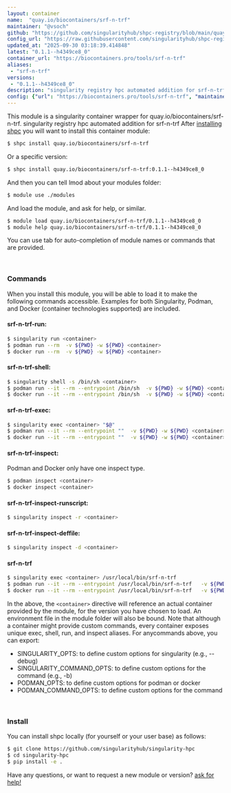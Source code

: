 ```yaml
---
layout: container
name:  "quay.io/biocontainers/srf-n-trf"
maintainer: "@vsoch"
github: "https://github.com/singularityhub/shpc-registry/blob/main/quay.io/biocontainers/srf-n-trf/container.yaml"
config_url: "https://raw.githubusercontent.com/singularityhub/shpc-registry/main/quay.io/biocontainers/srf-n-trf/container.yaml"
updated_at: "2025-09-30 03:18:39.414848"
latest: "0.1.1--h4349ce8_0"
container_url: "https://biocontainers.pro/tools/srf-n-trf"
aliases:
 - "srf-n-trf"
versions:
 - "0.1.1--h4349ce8_0"
description: "singularity registry hpc automated addition for srf-n-trf"
config: {"url": "https://biocontainers.pro/tools/srf-n-trf", "maintainer": "@vsoch", "description": "singularity registry hpc automated addition for srf-n-trf", "latest": {"0.1.1--h4349ce8_0": "sha256:dd242691f5c1899f4efa24a7fea54bcec70a3d26767b523c88db29cd94db07ad"}, "tags": {"0.1.1--h4349ce8_0": "sha256:dd242691f5c1899f4efa24a7fea54bcec70a3d26767b523c88db29cd94db07ad"}, "docker": "quay.io/biocontainers/srf-n-trf", "aliases": {"srf-n-trf": "/usr/local/bin/srf-n-trf"}}
---
```


This module is a singularity container wrapper for quay.io/biocontainers/srf-n-trf.
singularity registry hpc automated addition for srf-n-trf
After [installing shpc](#install) you will want to install this container module:


```bash
$ shpc install quay.io/biocontainers/srf-n-trf
```

Or a specific version:

```bash
$ shpc install quay.io/biocontainers/srf-n-trf:0.1.1--h4349ce8_0
```

And then you can tell lmod about your modules folder:

```bash
$ module use ./modules
```

And load the module, and ask for help, or similar.

```bash
$ module load quay.io/biocontainers/srf-n-trf/0.1.1--h4349ce8_0
$ module help quay.io/biocontainers/srf-n-trf/0.1.1--h4349ce8_0
```

You can use tab for auto-completion of module names or commands that are provided.

<br>

### Commands

When you install this module, you will be able to load it to make the following commands accessible.
Examples for both Singularity, Podman, and Docker (container technologies supported) are included.

#### srf-n-trf-run:

```bash
$ singularity run <container>
$ podman run --rm  -v ${PWD} -w ${PWD} <container>
$ docker run --rm  -v ${PWD} -w ${PWD} <container>
```

#### srf-n-trf-shell:

```bash
$ singularity shell -s /bin/sh <container>
$ podman run --it --rm --entrypoint /bin/sh  -v ${PWD} -w ${PWD} <container>
$ docker run --it --rm --entrypoint /bin/sh  -v ${PWD} -w ${PWD} <container>
```

#### srf-n-trf-exec:

```bash
$ singularity exec <container> "$@"
$ podman run --it --rm --entrypoint ""  -v ${PWD} -w ${PWD} <container> "$@"
$ docker run --it --rm --entrypoint ""  -v ${PWD} -w ${PWD} <container> "$@"
```

#### srf-n-trf-inspect:

Podman and Docker only have one inspect type.

```bash
$ podman inspect <container>
$ docker inspect <container>
```

#### srf-n-trf-inspect-runscript:

```bash
$ singularity inspect -r <container>
```

#### srf-n-trf-inspect-deffile:

```bash
$ singularity inspect -d <container>
```


#### srf-n-trf

```bash
$ singularity exec <container> /usr/local/bin/srf-n-trf
$ podman run --it --rm --entrypoint /usr/local/bin/srf-n-trf   -v ${PWD} -w ${PWD} <container> -c " $@"
$ docker run --it --rm --entrypoint /usr/local/bin/srf-n-trf   -v ${PWD} -w ${PWD} <container> -c " $@"
```



In the above, the `<container>` directive will reference an actual container provided
by the module, for the version you have chosen to load. An environment file in the
module folder will also be bound. Note that although a container
might provide custom commands, every container exposes unique exec, shell, run, and
inspect aliases. For anycommands above, you can export:

 - SINGULARITY_OPTS: to define custom options for singularity (e.g., --debug)
 - SINGULARITY_COMMAND_OPTS: to define custom options for the command (e.g., -b)
 - PODMAN_OPTS: to define custom options for podman or docker
 - PODMAN_COMMAND_OPTS: to define custom options for the command

<br>

### Install

You can install shpc locally (for yourself or your user base) as follows:

```bash
$ git clone https://github.com/singularityhub/singularity-hpc
$ cd singularity-hpc
$ pip install -e .
```

Have any questions, or want to request a new module or version? [ask for help!](https://github.com/singularityhub/singularity-hpc/issues)